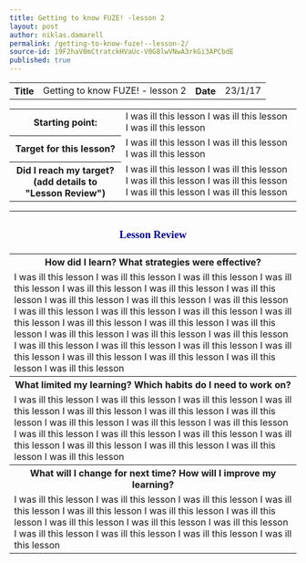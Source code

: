 ```yaml
---
title: Getting to know FUZE! -lesson 2
layout: post
author: niklas.damarell
permalink: /getting-to-know-fuze!--lesson-2/
source-id: 19F2haV0mCtratckHVaUc-V0G8lwVNwA3rkGi3APCbdE
published: true
---
```

<table>
  <tr>
    <th>Title</th>
    <td>Getting to know FUZE! - lesson 2</td>
    <th>Date</th>
    <td>23/1/17</td>
  </tr>
</table>


<table>
  <tr>
    <th>Starting point:</th>
    <td>I was ill this lesson I was ill this lesson I was ill this lesson</td>
  </tr>
  <tr>
    <th>Target for this lesson?</th>
    <td>I was ill this lesson I was ill this lesson I was ill this lesson</td>
  </tr>
  <tr>
    <th>Did I reach my target? 
(add details to "Lesson Review")</th>
    <td>I was ill this lesson I was ill this lesson I was ill this lesson I was ill this lesson I was ill this lesson I was ill this lesson</td>
  </tr>
</table>


<table>
  <tr>
  <th><h3><font face="Trebuchet MS" style="color:#000099;">Lesson Review </font></h3></th>
  </tr>
  <tr>
    <th>How did I learn? What strategies were effective? </th>
  </tr>
  <tr>
    <td>I was ill this lesson I was ill this lesson I was ill this lesson I was ill this lesson I was ill this lesson I was ill this lesson I was ill this lesson I was ill this lesson I was ill this lesson I was ill this lesson I was ill this lesson I was ill this lesson I was ill this lesson I was ill this lesson I was ill this lesson I was ill this lesson I was ill this lesson I was ill this lesson I was ill this lesson I was ill this lesson I was ill this lesson I was ill this lesson I was ill this lesson I was ill this lesson I was ill this lesson I was ill this lesson I was ill this lesson I was ill this lesson</td>
  </tr>
  <tr>
    <th>What limited my learning? Which habits do I need to work on?</th>
  </tr>
  <tr>
    <td> I was ill this lesson I was ill this lesson I was ill this lesson I was ill this lesson I was ill this lesson I was ill this lesson I was ill this lesson I was ill this lesson I was ill this lesson I was ill this lesson I was ill this lesson I was ill this lesson I was ill this lesson I was ill this lesson I was ill this lesson I was ill this lesson I was ill this lesson I was ill this lesson</td>
  </tr>
  <tr>
    <th>What will I change for next time? How will I improve my learning?</th>
  </tr>
  <tr>
    <td> I was ill this lesson I was ill this lesson I was ill this lesson I was ill this lesson I was ill this lesson I was ill this lesson I was ill this lesson I was ill this lesson I was ill this lesson I was ill this lesson I was ill this lesson I was ill this lesson I was ill this lesson I was ill this lesson</td>
  </tr>
</table>

<html>
<body>
<script async src="//pagead2.googlesyndication.com/pagead/js/adsbygoogle.js"></script>
<script>
  (adsbygoogle = window.adsbygoogle || []).push({
    google_ad_client: "ca-pub-7853205013294084",
    enable_page_level_ads: true
  });
</script>
</body>
</html>
